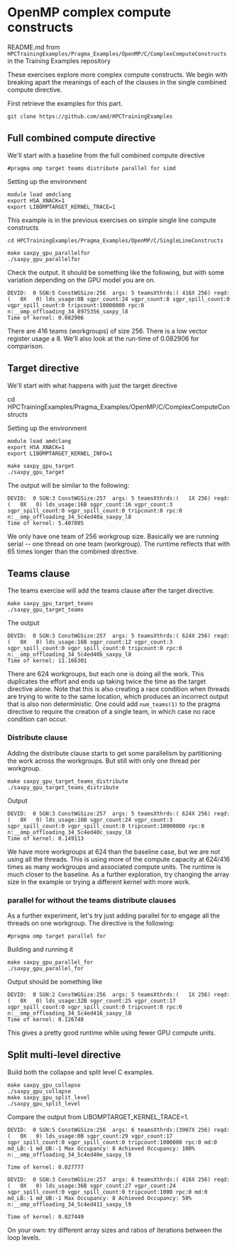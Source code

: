 # OpenMP complex compute constructs

README.md from `HPCTrainingExamples/Pragma_Examples/OpenMP/C/ComplexComputeConstructs` in the Training Examples repository

These exercises explore more complex compute constructs. We begin with breaking apart the meanings of each of the
clauses in the single combined compute directive.

First retrieve the examples for this part.

```
git clone https://github.com/amd/HPCTrainingExamples

```

## Full combined compute directive

We'll start with a baseline from the full combined compute directive

```
#pragma omp target teams distribute parallel for simd
```

Setting up the environment

```
module load amdclang
export HSA_XNACK=1
export LIBOMPTARGET_KERNEL_TRACE=1
```

This example is in the previous exercises on simple single line compute constructs

```
cd HPCTrainingExamples/Pragma_Examples/OpenMP/C/SingleLineConstructs
```

```
make saxpy_gpu_parallelfor
./saxpy_gpu_parallelfor
```

Check the output. It should be something like the following, but with some variation depending
on the GPU model you are on.

```
DEVID:  0 SGN:5 ConstWGSize:256  args: 5 teamsXthrds:( 416X 256) reqd:(   0X   0) lds_usage:0B sgpr_count:24 vgpr_count:8 sgpr_spill_count:0 vgpr_spill_count:0 tripcount:10000000 rpc:0 n:__omp_offloading_34_8975356_saxpy_l8
Time of kernel: 0.082906
```

There are 416 teams (workgroups) of size 256. There is a low vector register usage a 8. We'll also look at the run-time of 0.082906 for comparison.


## Target directive

We'll start with what happens with just the target directive

cd HPCTrainingExamples/Pragma_Examples/OpenMP/C/ComplexComputeConstructs

Setting up the environment

```
module load amdclang
export HSA_XNACK=1
export LIBOMPTARGET_KERNEL_INFO=1
```

```
make saxpy_gpu_target
./saxpy_gpu_target
```

The output will be similar to the following:

```
DEVID:  0 SGN:3 ConstWGSize:257  args: 5 teamsXthrds:(   1X 256) reqd:(   0X   0) lds_usage:16B sgpr_count:16 vgpr_count:3 sgpr_spill_count:0 vgpr_spill_count:0 tripcount:0 rpc:0 n:__omp_offloading_34_5c4ed40a_saxpy_l8
Time of kernel: 5.407085
```

We only have one team of 256 workgroup size. Basically we are running serial -- one thread on one team (workgroup). The runtime reflects that with 65 times longer than the combined directive.

## Teams clause

The teams exercise will add the teams clause after the target directive.

```
make saxpy_gpu_target_teams
./saxpy_gpu_target_teams
```

The output

```
DEVID:  0 SGN:3 ConstWGSize:257  args: 5 teamsXthrds:( 624X 256) reqd:(   0X   0) lds_usage:16B sgpr_count:12 vgpr_count:3 sgpr_spill_count:0 vgpr_spill_count:0 tripcount:0 rpc:0 n:__omp_offloading_34_5c4ed40b_saxpy_l8
Time of kernel: 11.166301
```

There are 624 workgroups, but each one is doing all the work. This duplicates the effort and ends up taking twice the time as the target directive alone.
Note that this is also creating a race condition when threads are trying to write to the same location, which produces an incorrect output that is also non deterministic. One could add `num_teams(1)` to the pragma directive to require the creation of a single team, in which case no race condition can occur.

### Distribute clause

Adding the distribute clause starts to get some parallelism by partitioning the work across the workgroups. But still with only one thread per workgroup.

```
make saxpy_gpu_target_teams_distribute
./saxpy_gpu_target_teams_distribute
```

Output

```
DEVID:  0 SGN:3 ConstWGSize:257  args: 5 teamsXthrds:( 624X 256) reqd:(   0X   0) lds_usage:16B sgpr_count:24 vgpr_count:3 sgpr_spill_count:0 vgpr_spill_count:0 tripcount:10000000 rpc:0 n:__omp_offloading_34_5c4ed40c_saxpy_l8
Time of kernel: 0.149113
```

We have more workgroups at 624 than the baseline case, but we are not using all the threads. This is using more of the compute capacity at 624/416 times as many workgroups and associated compute units. The runtime is much closer to the baseline. As a further exploration, try changing the array size in the example or trying a different kernel with more work.

### parallel for without the teams distribute clauses

As a further experiment, let's try just adding parallel for to engage all the threads on one workgroup. The directive is the following:

```
#pragma omp target parallel for
```

Building and running it

```
make saxpy_gpu_parallel_for
./saxpy_gpu_parallel_for
```

Output should be something like

```
DEVID:  0 SGN:2 ConstWGSize:256  args: 5 teamsXthrds:(   1X 256) reqd:(   0X   0) lds_usage:32B sgpr_count:25 vgpr_count:17 sgpr_spill_count:0 vgpr_spill_count:0 tripcount:0 rpc:0 n:__omp_offloading_34_5c4ed416_saxpy_l8
Time of kernel: 0.126748
```

This gives a pretty good runtime while using fewer GPU compute units.

## Split multi-level directive

Build both the collapse and split level C examples.

```
make saxpy_gpu_collapse
./saxpy_gpu_collapse
make saxpy_gpu_split_level
./saxpy_gpu_split_level
```

Compare the output from LIBOMPTARGET_KERNEL_TRACE=1.

```
DEVID:  0 SGN:5 ConstWGSize:256  args: 6 teamsXthrds:(3907X 256) reqd:(   0X   0) lds_usage:0B sgpr_count:29 vgpr_count:17 sgpr_spill_count:0 vgpr_spill_count:0 tripcount:1000000 rpc:0 md:0 md_LB:-1 md_UB:-1 Max Occupancy: 8 Achieved Occupancy: 100% n:__omp_offloading_34_5c4ed40e_saxpy_l9

Time of kernel: 0.027777
```

```
DEVID:  0 SGN:3 ConstWGSize:257  args: 6 teamsXthrds:( 416X 256) reqd:(   0X   0) lds_usage:36B sgpr_count:27 vgpr_count:24 sgpr_spill_count:0 vgpr_spill_count:0 tripcount:1000 rpc:0 md:0 md_LB:-1 md_UB:-1 Max Occupancy: 8 Achieved Occupancy: 50% n:__omp_offloading_34_5c4ed411_saxpy_l9

Time of kernel: 0.027449
```

On your own: try different array sizes and ratios of iterations between the loop levels.

